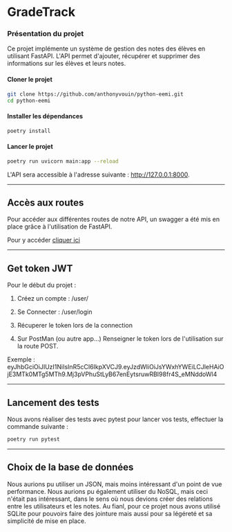 # GradeTrack

### Présentation du projet

Ce projet implémente un système de gestion des notes des élèves en utilisant FastAPI. L'API permet d'ajouter, récupérer et supprimer des informations sur les élèves et leurs notes.

#### Cloner le projet

```bash
git clone https://github.com/anthonyvouin/python-eemi.git
cd python-eemi
```

#### Installer les dépendances
```bash
poetry install
```
#### Lancer le projet
```bash
poetry run uvicorn main:app --reload
```
L'API sera accessible à l'adresse suivante : http://127.0.0.1:8000.

---

## Accès aux routes

Pour accéder aux différentes routes de notre API, un swagger a été mis en place grâce à l'utilisation de FastAPI.

Pour y accéder [cliquer ici](http://127.0.0.1:8000)


---
## Get token JWT

Pour le début du projet : 
1. Créez un compte : /user/

2. Se Connecter : /user/login

3. Récuperer le token lors de la connection

4. Sur PostMan (ou autre app...) Renseigner le token lors de l'utilisation sur la route POST. 

Exemple : eyJhbGciOiJIUzI1NiIsInR5cCI6IkpXVCJ9.eyJzdWIiOiJsYWxhYWEiLCJleHAiOjE3MTk0MTg5MTh9.Mj3pVPhuStLyB67enEytsruwRBI98fr4S_eMNddoWl4

---

## Lancement des tests

Nous avons réaliser des tests avec pytest pour lancer vos tests, effectuer la commande suivante :
```bash
poetry run pytest
```

---
## Choix de la base de données 

Nous aurions pu utiliser un JSON, mais moins intéressant d'un point de vue performance. 
Nous aurions pu également utiliser du NoSQL, mais ceci n'était pas intéressant, dans le sens où nous devions créer des relations entre les utilisateurs et les notes.
Au fianl, pour ce projet nous avons utilisé SQLite pour pouvoirs faire des jointure mais aussi pour sa légéreté et sa simplicité de mise en place.
